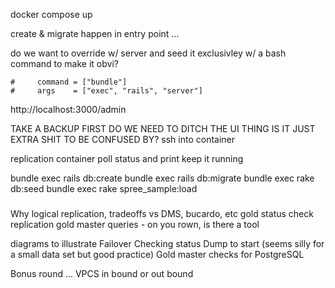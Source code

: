 docker compose up

create & migrate happen in entry point ...

do we want to override w/ server and seed it exclusivley w/ a bash command to make it obvi?

    #     command = ["bundle"]
    #     args    = ["exec", "rails", "server"]



http://localhost:3000/admin

TAKE A BACKUP FIRST
DO WE NEED TO DITCH THE UI THING IS IT JUST EXTRA SHIT TO BE CONFUSED BY?
ssh into container

replication container poll status and print keep it running

bundle exec rails db:create
bundle exec rails db:migrate
bundle exec rake db:seed
bundle exec rake spree_sample:load


###

Why logical replication, tradeoffs vs DMS, bucardo, etc
gold status check replication
gold master queries - on you rown, is there a tool

diagrams to illustrate
Failover
Checking status
Dump to start (seems silly for a small data set but good practice)
Gold master checks for PostgreSQL

Bonus round ... VPCS in bound or out bound
